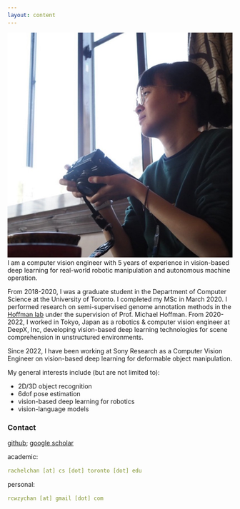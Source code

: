 ```yaml
---
layout: content
---
```


<img src="images/1750776178561.jpg">
I am a computer vision engineer with 5 years of experience in vision-based deep learning for real-world robotic manipulation and autonomous machine operation.

From 2018-2020, I was a graduate student in the Department of Computer Science at the University of Toronto. I completed my MSc in March 2020. 
I performed research on semi-supervised genome annotation methods in the <a href="https://hoffmanlab.org/">Hoffman lab</a> under the supervision of Prof. Michael Hoffman. From 2020-2022, I worked in Tokyo, Japan as a robotics & computer vision engineer at DeepX, Inc, developing vision-based deep learning technologies for scene comprehension in unstructured environments.

Since 2022, I have been working at Sony Research as a Computer Vision Engineer on vision-based deep learning for deformable object manipulation.

My general interests include (but are not limited to):

<ul>
    <li>2D/3D object recognition</li>
    <li>6dof pose estimation</li>
    <li>vision-based deep learning for robotics</li>
    <li>vision-language models</li>
</ul>

### Contact

[github](https://github.com/rcwchan); 
[google scholar](https://scholar.google.ca/citations?user=sN1NTD4AAAAJ)<br>

academic:
~~~ yml
rachelchan [at] cs [dot] toronto [dot] edu
~~~

personal:
~~~ yml
rcwzychan [at] gmail [dot] com
~~~
